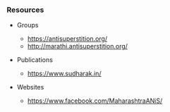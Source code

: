 ### Resources

* Groups
	* https://antisuperstition.org/
	* http://marathi.antisuperstition.org/

* Publications
	* https://www.sudharak.in/

* Websites
	* https://www.facebook.com/MaharashtraANiS/
